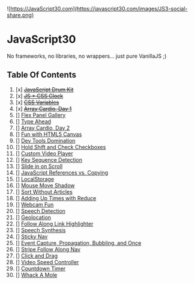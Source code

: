 ﻿![https://JavaScript30.com](https://javascript30.com/images/JS3-social-share.png)

# JavaScript30

No frameworks, no libraries, no wrappers... just pure VanillaJS ;)

## Table Of Contents

1. [x] ~~[JavaScript Drum Kit](https://github.com/HazemAbdo/javascript-30/tree/main/01%20-%20JavaScript%20Drum%20Kit)~~
2. [x] ~~[JS + CSS Clock](https://github.com/HazemAbdo/javascript-30/tree/main/02%20-%20JS%20and%20CSS%20Clock)~~
3. [x] ~~[CSS Variables](https://github.com/HazemAbdo/javascript-30/tree/main/03%20-%20CSS%20Variables)~~
4. [x] ~~[Array Cardio, Day 1](https://github.com/HazemAbdo/javascript-30/tree/main/04%20-%20Array%20Cardio%20Day%201)~~
5. [] [Flex Panel Gallery]()
6. [] [Type Ahead]()
7. [] [Array Cardio, Day 2]()
8. [] [Fun with HTML5 Canvas]()
9. [] [Dev Tools Domination]()
10. [] [Hold Shift and Check Checkboxes]()
11. [] [Custom Video Player]()
12. [] [Key Sequence Detection]()
13. [] [Slide in on Scroll]()
14. [] [JavaScript References vs. Copying]()
15. [] [LocalStorage]()
16. [] [Mouse Move Shadow]()
17. [] [Sort Without Articles]()
18. [] [Adding Up Times with Reduce]()
19. [] [Webcam Fun]()
20. [] [Speech Detection]()
21. [] [Geolocation]()
22. [] [Follow Along Link Highlighter]()
23. [] [Speech Synthesis]()
24. [] [Sticky Nav]()
25. [] [Event Capture, Propagation, Bubbling, and Once]()
26. [] [Stripe Follow Along Nav]()
27. [] [Click and Drag]()
28. [] [Video Speed Controller]()
29. [] [Countdown Timer]()
30. [] [Whack A Mole]()

